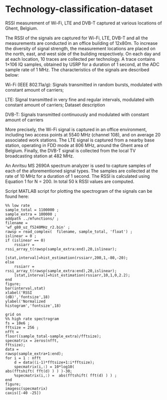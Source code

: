 # Technology-classification-dataset
RSSI measurement of Wi-Fi, LTE and DVB-T captured at various locations of Ghent, Belgium. 

The RSSI of the signals are captured for Wi-Fi, LTE, DVB-T and all the measurements
are conducted in an office building of 12x80m. To increase the diversity of
signal strength, the measurement locations are placed on the north, east, and
west side of the building respectively. On each day and at each location, 10
traces are collected per technology. A trace contains 1×106 IQ
samples, obtained by USRP for a duration of 1 second, at the ADC sample rate of
1 MHz. The characteristics of the signals are described below: 

Wi-Fi (IEEE 802.11a/g): Signals transmitted in random bursts, modulated with
constant amount of carriers;

LTE: Signal transmitted in very fine and regular intervals, modulated with constant
amount of carriers;
Dataset description

DVB-T: Signals transmitted continuously and modulated with constant amount of carriers

More precisely, the Wi-Fi signal is captured in an office environment, including two
access points at 5540 MHz (channel 108), and on average 20 associated work
stations. The LTE signal is captured from a nearby base station, operating in
FDD mode at 806 MHz, around the Ghent area of Belgium. Finally, the DVB-T
signal is collected from the local TV broadcasting station at 482 MHz.

An Anritsu MS 2690A spectrum analyzer is used to capture samples of each of the
aforementioned signal types. The samples are collected at the rate of 10 MHz
for a duration of 1 second. The RSSI is calculated using Equation 1 for N =
200. In total 50 k RSSI values are computed. 

Script
MATLAB
script for plotting the spectrogram of the signals can be found here:
    
    %% low rate 
    sample_total = 1100000 ;
    sample_extra = 100000 ;
    addpath ../mfunctions/ ;
    filename =
    'wf_g80_uz_f5240MHz_r2.bin' ; 
    rawsp = read_complex(  filename, sample_total, 'float') ; 
    islinear = 0 ;
    if (islinear == 0)
        rssiarr =
    rssi_array_t(rawsp(sample_extra:end),20,islinear);
       
    [stat,interval]=hist_estimation(rssiarr,200,1,-80,-20);
    else
        rssiarr =
    rssi_array_t(rawsp(sample_extra:end),20,islinear);
        [stat,interval]=hist_estimation(rssiarr,10,1,0,2.2);
    end
    figure;
    bar(interval,stat)
    xlabel('RSSI
    (dB)','fontsize',18)
    ylabel('Normalized
    histogram','fontsize',18)
     
    grid on
    %% high rate spectrogram 
    fs = 10e6 ;
    fftsize = 256 ;
    nfft =
    floor((sample_total-sample_extra)/fftsize);
    specmatrix = zeros(nfft,
    fftsize); 
    data =
    rawsp(sample_extra+1:end);
    for i = 1 : nfft
        d = data((i-1)*fftsize+1:i*fftsize);
        specmatrix(i,:) = 10*log10(
    abs(fftshift( fft(d) ) ) )-30;
        %specmatrix(i,:) =  abs(fftshift( fft(d) ) ) ;
    end
    figure; 
    imagesc(specmatrix)
    caxis([-40 -25])
    
    
   
  
  
 


